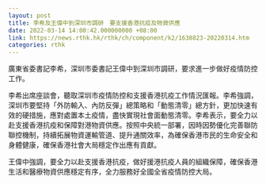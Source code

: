 ```yaml
---
layout: post
title: 李希及王偉中到深圳市調研　要支援香港抗疫及物資供應
date: 2022-03-14 14:00:42.000000000 +08:00
link: https://news.rthk.hk/rthk/ch/component/k2/1638823-20220314.htm
categories: rthk
---
```


廣東省委書記李希，深圳市委書記王偉中到深圳市調研，要求進一步做好疫情防控工作。

李希出席座談會，聽取深圳市疫情防控和支援香港抗疫工作情況匯報。李希強調，深圳市要堅持「外防輸入、內防反彈」總策略和「動態清零」總方針，更加快速有效的硬措施，應對處置本土疫情，盡快實現社會面動態清零。李希表示，要全力以赴支援香港抗疫和保障對港物資供應。按照中央統一部署，因時因勢優化完善聯防聯控機制，持續拓展物資運輸管道、提升通關效率，為確保香港市民的生命安全和身體健康，確保香港社會大局穩定作出應有貢獻。

王偉中強調，要全力以赴支援香港抗疫，做好援港抗疫人員的組織保障，確保香港生活和醫療物資供應穩定有序，全力服務好全國全省疫情防控大局。
